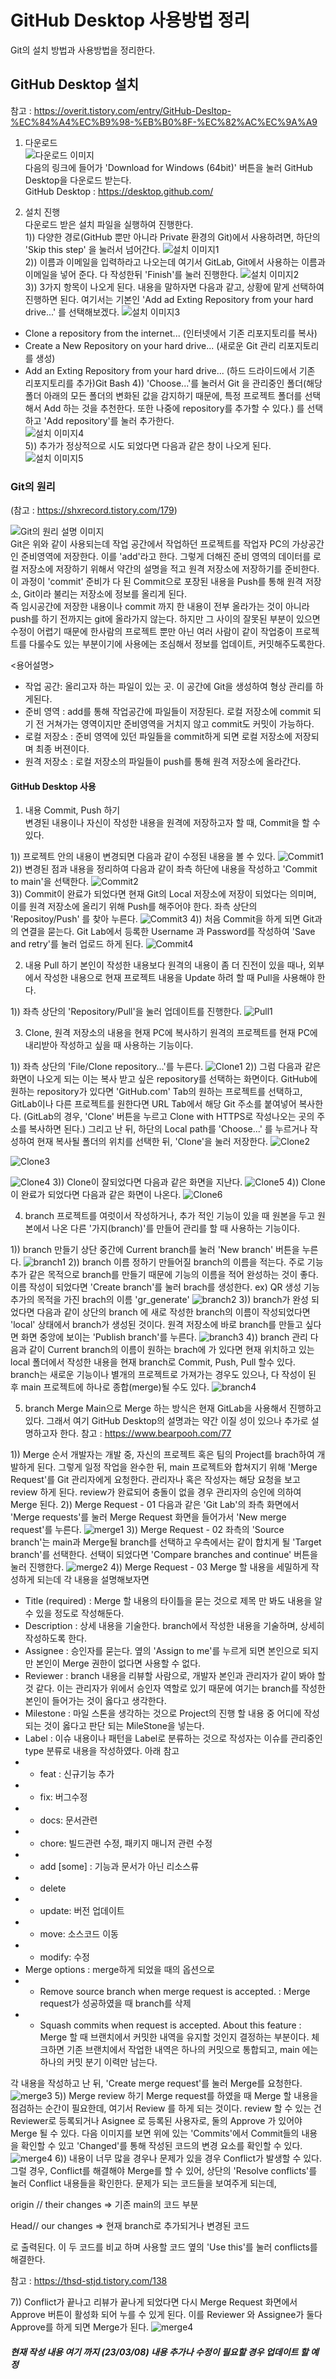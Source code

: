 # GitHub Desktop 사용방법 정리
Git의 설치 방법과 사용방법을 정리한다.

## GitHub Desktop 설치
참고 : https://overit.tistory.com/entry/GitHub-Desltop-%EC%84%A4%EC%B9%98-%EB%B0%8F-%EC%82%AC%EC%9A%A9

1) 다운로드  
![다운로드 이미지](../HowToUseGitHubDeskTop/images/01_GitHubDeskTop%20다운로드.png)  
다음의 링크에 들어가 'Download for Windows (64bit)' 버튼을 눌러 GitHub Desktop을 다운로드 받는다.  
GitHub Desktop : https://desktop.github.com/

2) 설치 진행  
다운로드 받은 설치 파일을 실행하여 진행한다.  
1)) 다양한 경로(GitHub 뿐만 아니라 Private 환경의 Git)에서 사용하려면, 하단의 'Skip this step' 을 눌러서 넘어간다. 
![설치 이미지1](../HowToUseGitHubDeskTop/images/02_설치_페이지_01.png)  
2)) 이름과 이메일을 입력하라고 나오는데 여기서 GitLab, Git에서 사용하는 이름과 이메일을 넣어 준다.
다 작성한뒤 'Finish'를 눌러 진행한다.
![설치 이미지2](../HowToUseGitHubDeskTop/images/03_설치_페이지_02.png)  
3)) 3가지 항목이 나오게 된다. 내용을 말하자면 다음과 같고, 상황에 맡게 선택하여 진행하면 된다. 여기서는 기본인 'Add ad Exting Repository from your hard drive...' 를 선택해보겠다. 
![설치 이미지3](../HowToUseGitHubDeskTop/images/04_설치_페이지_03.png)  
- Clone a repository from the internet... (인터넷에서 기존 리포지토리를 복사)
- Create a New Repository on your hard drive... (새로운 Git 관리 리포지토리를 생성)
- Add an Exting Repository from your hard drive... (하드 드라이드에서 기존 리포지토리를 추가)Git Bash 
4)) 'Choose...'를 눌러서 Git 을 관리중인 폴더(해당 폴더 아래의 모든 폴더의 변화된 값을 감지하기 때문에, 특정 프로젝트 폴더를 선택해서 Add 하는 것을 추천한다. 또한 나중에 repository를 추가할 수 있다.) 를 선택하고 'Add repository'를 눌러 추가한다.    
![설치 이미지4](../HowToUseGitHubDeskTop/images/05_설치_페이지_04.png)   
5)) 추가가 정상적으로 시도 되었다면 다음과 같은 창이 나오게 된다.  
![설치 이미지5](../HowToUseGitHubDeskTop/images/06_설치_페이지_05.png)


### Git의 원리
(참고 : https://shxrecord.tistory.com/179)  
  
![Git의 원리 설명 이미지](https://img1.daumcdn.net/thumb/R1280x0/?scode=mtistory2&fname=https%3A%2F%2Fblog.kakaocdn.net%2Fdn%2FcJ9IZ5%2FbtqDY1lY72w%2FZbMyGb6E3M412A9ordJDs1%2Fimg.png)  
Git은 위와 같이 사용되는데 작업 공간에서 작업하던 프로젝트를 작업자 PC의 가상공간인 준비영역에 저장한다. 이를 'add'라고 한다. 그렇게 더해진 준비 영역의 데이터를 로컬 저장소에 저장하기 위해서 약간의 설명을 적고 원격 저장소에 저장하기를 준비한다. 이 과정이 'commit' 준비가 다 된 Commit으로 포장된 내용을 Push를 통해 원격 저장소, Git이라 불리는 저장소에 정보를 올리게 된다.  
즉 임시공간에 저장한 내용이나 commit 까지 한 내용이 전부 올라가는 것이 아니라 push를 하기 전까지는 git에 올라가지 않는다. 하지만 그 사이의 잘못된 부분이 있으면 수정이 어렵기 때문에 한사람의 프로젝트 뿐만 아닌 여러 사람이 같이 작업중이 프로젝트를 다룰수도 있는 부분이기에 사용에는 조심해서 정보를 업데이트, 커밋해주도록한다.  
  
<용어설명>  
- 작업 공간: 올리고자 하는 파일이 있는 곳. 이 공간에 Git을 생성하여 형상 관리를 하게된다.  
- 준비 영역 : add를 통해 작업공간에 파일들이 저장된다. 로컬 저장소에 commit 되기 전 거쳐가는 영역이지만 준비영역을 거치지 않고 commit도 커밋이 가능하다.  
- 로컬 저장소 : 준비 영역에 있던 파일들을 commit하게 되면 로컬 저장소에 저장되며 최종 버젼이다.  
- 원격 저장소 : 로컬 저장소의 파일들이 push를 통해 원격 저장소에 올라간다.  


#### GitHub Desktop 사용

1) 내용 Commit, Push 하기   
변경된 내용이나 자신이 작성한 내용을 원격에 저장하고자 할 때, Commit을 할 수 있다.


1))  프로젝트 안의 내용이 변경되면 다음과 같이 수정된 내용을 볼 수 있다.
![Commit1](../HowToUseGitHubDeskTop/images/07_Commit_01.png)  
2)) 변경된 점과 내용을 정리하여 다음과 같이 좌측 하단에 내용을 작성하고 'Commit to main'을 선택한다.
![Commit2](../HowToUseGitHubDeskTop/images/08_Commit_02.png)  
3)) Commit이 완료가 되었다면 현재 Git의 Local 저장소에 저장이 되었다는 의미며, 이를 원격 저장소에 올리기 위해 Push를 해주어야 한다. 좌측 상단의 'Repositoy/Push' 를 찾아 누른다.
![Commit3](../HowToUseGitHubDeskTop/images/09_Commit_03.png) 
4)) 처음 Commit을 하게 되면 Git과의 연결을 묻는다. Git Lab에서 등록한 Username 과 Password를 작성하여 
'Save and retry'를 눌러 업로드 하게 된다.
![Commit4](../HowToUseGitHubDeskTop/images/10_Commit_04.png) 

2) 내용 Pull 하기 
본인이 작성한 내용보다 원격의 내용이 좀 더 진전이 있을 때나, 외부에서 작성한 내용으로 현재 프로젝트 내용을 Update 하려 할 때 Pull을 사용해야 한다.


1)) 좌측 상단의 'Repository/Pull'을 눌러 업데이트를 진행한다.
![Pull1](../HowToUseGitHubDeskTop/images/11_Pull_01.png) 

3) Clone, 원격 저장소의 내용을 현재 PC에 복사하기
원격의 프로젝트를 현재 PC에 내리받아 작성하고 싶을 때 사용하는 기능이다.


1)) 좌측 상단의 'File/Clone repository...'를 누른다.
![Clone1](../HowToUseGitHubDeskTop/images/12_Clone_01.png) 
2)) 그럼 다음과 같은 화면이 나오게 되는 이는 복사 받고 싶은 repository를 선택하는 화면이다. 
GitHub에 원하는 repository가 있다면 'GitHub.com' Tab의 원하는 프로젝트를 선택하고, GitLab이나 다른 프로젝트를 원한다면 URL Tab에서 해당 Git 주소를 붙여넣어 복사한다. (GitLab의 경우, 'Clone' 버튼을 누르고 Clone with HTTPS로 작성나오는 곳의 주소를 복사하면 된다.)  그리고 난 뒤,
하단의 Local path를 'Choose...' 를 누르거나 작성하여 현재 복사될 폴더의 위치를 선택한 뒤, 'Clone'을 눌러 저장한다.
![Clone2](../HowToUseGitHubDeskTop/images/13_Clone_02.png)

![Clone3](../HowToUseGitHubDeskTop/images/14_Clone_03.png)

![Clone4](../HowToUseGitHubDeskTop/images/15_Clone_04.png) 
3)) Clone이 잘되었다면 다음과 같은 화면을 지난다.
![Clone5](../HowToUseGitHubDeskTop/images/16_Clone_05.png) 
4)) Clone이 완료가 되었다면 다음과 같은 화면이 나온다.
![Clone6](../HowToUseGitHubDeskTop/images/17_Clone_06.png) 

4) branch 
프로젝트를 여럿이서 작성하거나, 추가 적인 기능이 있을 때 원본을 두고 원본에서 나온 다른 '가지(branch)'를 만들어 관리를 할 때 사용하는 기능이다. 

1)) branch 만들기
상단 중간에 Current branch를 눌러 'New branch' 버튼을 누른다.
![branch1](../HowToUseGitHubDeskTop/images/18_Branch_01.png) 
2)) branch 이름 정하기 
만들어질 branch의 이름을 적는다. 주로 기능 추가 같은 목적으로 branch를 만들기 때문에 기능의 이름을 적어 완성하는 것이 좋다. 이름 작성이 되었다면 'Create branch'를 눌러 brach를 생성한다. ex) QR 생성 기능 추가의 목적을 가진 brach의 이름 'gr_generate'
![branch2](../HowToUseGitHubDeskTop/images/19_Branch_02.png) 
3)) branch가 완성 되었다면
다음과 같이 상단의 branch 에 새로 작성한 branch의 이름이 작성되었다면 'local' 상태에서 branch가 생성된 것이다. 원격 저장소에 바로 branch를 만들고 싶다면 화면 중앙에 보이는 'Publish branch'를 누른다.
![branch3](../HowToUseGitHubDeskTop/images/20_Branch_03.png) 
4)) branch 관리 
다음과 같이 Current branch의 이름이 원하는 brach에 가 있다면 현재 위치하고 있는 local 폴더에서 작성한 내용을 현재 branch로 Commit, Push, Pull 할수 있다. branch는 새로운 기능이나 별개의 프로젝트로 가져가는 경우도 있으나, 다 작성이 된 후 main 프로젝트에 하나로 종합(merge)될 수도 있다.
![branch4](../HowToUseGitHubDeskTop/images/21_Branch_04.png) 

5) branch Merge
Main으로 Merge 하는 방식은 현재 GitLab을 사용해서 진행하고 있다. 그래서 여기 GitHub Desktop의 설명과는 약간 이질 성이 있으나 추가로 설명하고자 한다. 
참고 : https://www.bearpooh.com/77


1)) Merge 순서
개발자는 개발 중, 자신의 프로젝트 혹은 팀의 Project를 brach하여 개발하게 된다. 그렇게 일정 작업을 완수한 뒤, main 프로젝트와 합쳐지기 위해 'Merge Request'를 Git 관리자에게 요청한다. 관리자나 혹은 작성자는 해당 요청을 보고 review 하게 된다. review가 완료되어 충돌이 없을 경우 관리자의 승인에 의하여 Merge 된다.
2)) Merge Request - 01
다음과 같은 'Git Lab'의 좌측 화면에서 'Merge requests'를 눌러 Merge Request 화면을 들어가서 'New merge request'를 누른다.
![merge1](../HowToUseGitHubDeskTop/images/22_Merge_01.png)
3)) Merge Request - 02
좌측의 'Source branch'는 main과 Merge될 branch를 선택하고 우측에서는 같이 합치게 될 'Target branch'를 선택한다. 선택이 되었다면 'Compare branches and continue' 버튼을 눌러 진행한다.
![merge2](../HowToUseGitHubDeskTop/images/23_Merge_02.png)
4)) Merge Request - 03
Merge 할 내용을 세밀하게 작성하게 되는데 각 내용을 설명해보자면 

- Title (required) : Merge 할 내용의 타이틀을 묻는 것으로 제목 만 봐도 내용을 알 수 있을 정도로 작성해둔다.
- Description : 상세 내용을 기술한다. branch에서 작성한 내용을 기술하며, 상세히 작성하도록 한다.
- Assignee : 승인자를 묻는다. 옆의 'Assign to me'를 누르게 되면 본인으로 되지만 본인이 Merge 권한이 없다면 사용할 수 없다.
- Reviewer : branch 내용을 리뷰할 사람으로, 개발자 본인과 관리자가 같이 봐야 할 것 같다. 이는 관리자가 위에서 승인자 역할로 있기 때문에 여기는 branch를 작성한 본인이 들어가는 것이 옳다고 생각한다.
- Milestone : 마일 스톤을 생각하는 것으로 Project의 진행 할 내용 중 어디에 작성되는 것이 옳다고 판단 되는 MileStone을 넣는다. 
- Label : 이슈 내용이나 패턴을 Label로 분류하는 것으로 작성자는 이슈를 관리중인 type 분류로 내용을 작성하였다.  아래 참고
- - feat : 신규기능 추가
- - fix: 버그수정
- - docs: 문서관련
- - chore: 빌드관련 수정, 패키지 매니저 관련 수정
- - add [some] : 기능과 문서가 아닌 리소스류
- - delete
- - update: 버전 업데이트
- - move: 소스코드 이동
- - modify: 수정
- Merge options : merge하게 되었을 때의 옵션으로 
- - Remove source branch when merge request is accepted. : Merge request가 성공하였을 때 branch를 삭제
- - Squash commits when request is accepted. About this feature : Merge 할 때 브랜치에서 커밋한 내역을 유지할 것인지 결정하는 부분이다. 체크하면 기존 브랜치에서 작업한 내역은 하나의 커밋으로 통합되고, main 에는 하나의 커밋 분기 이력만 남는다.


각 내용을 작성하고 난 뒤, 'Create merge request'를 눌러 Merge를 요청한다.
![merge3](../HowToUseGitHubDeskTop/images/23_Merge_03.png)
5)) Merge review 하기 
Merge request를 하였을 때 Merge 할 내용을 점검하는 순간이 필요한데, 여기서 Review 를 하게 되는 것이다. review 할 수 있는 건 Reviewer로 등록되거나 Asignee 로 등록된 사용자로, 둘의 Approve 가 있어야 Merge 될 수 있다. 다음 이미지를 보면 위에 있는 'Commits'에서 Commit들의 내용을 확인할 수 있고 'Changed'를 통해 작성된 코드의 변경 요소를 확인할 수 있다.
![merge4](../HowToUseGitHubDeskTop/images/24_Merge_04.png)
6)) 내용이 너무 많을 경우나 문제가 있을 경우 Conflict가 발생할 수 있다. 그럴 경우, Conflict를 해결해야 Merge를 할 수 있어, 상단의 'Resolve conflicts'를 눌러 Conflict 내용들을 확인한다. 
문제가 되는 코드들을 보여주게 되는데,


origin // their changes => 기존 main의 코드 부분

Head// our changes => 현재 branch로 추가되거나 변경된 코드

로 출력된다. 이 두 코드를 비교 하며 사용할 코드 옆의 'Use this'를 눌러 conflicts를 해결한다.

참고 : https://thsd-stjd.tistory.com/138

7)) Conflict가 끝나고 리뷰가 끝나게 되었다면 다시 Merge Request 화면에서 Approve 버튼이 활성화 되어 누를 수 있게 된다. 이를 Reviewer 와 Assignee가 둘다 Approve를 하게 되면 Merge가 된다.
![merge4](../HowToUseGitHubDeskTop/images/24_Merge_04.png)


##### 현재 작성 내용 여기 까지 (23/03/08) 내용 추가나 수정이 필요할 경우 업데이트 할 예정